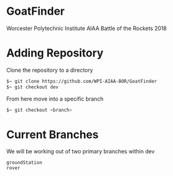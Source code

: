 # GoatFinder
Worcester Polytechnic Institute AIAA
Battle of the Rockets 2018


# Adding Repository

Clone the repository to a directory
```bash
$~ git clone https://github.com/WPI-AIAA-BOR/GoatFinder
$~ git checkout dev
```

From here move into a specific branch
```bash
$~ git checkout <branch>
```

# Current Branches

We will be working out of two primary branches within dev

```git
groundStation
rover
```